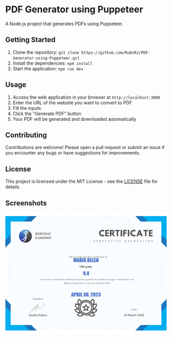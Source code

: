 # PDF Generator using Puppeteer

A Node.js project that generates PDFs using Puppeteer.

## Getting Started

1. Clone the repository: `git clone https://github.com/RubsRz/PDF-Generator-using-Puppeteer.git`
2. Install the dependencies: `npm install`
3. Start the application: `npm run dev`

## Usage

1. Access the web application in your browser at `http://localhost:3000`
2. Enter the URL of the website you want to convert to PDF
3. Fill the inputs
4. Click the "Generate PDF" button
5. Your PDF will be generated and downloaded automatically

## Contributing

Contributions are welcome! Please open a pull request or submit an issue if you encounter any bugs or have suggestions for improvements.

## License

This project is licensed under the MIT License - see the [LICENSE](LICENSE) file for details.

## Screenshots

![PDF Example](scripts/pdfs/screenshot.png)

